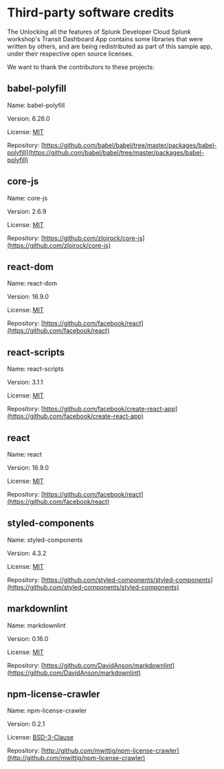 
# Third-party software credits

The Unlocking all the features of Splunk Developer Cloud Splunk workshop's Transit Dashboard App contains some libraries that were written by others, and are being redistributed as part of this sample app, under their respective open source licenses.

We want to thank the contributors to these projects:

## babel-polyfill

Name: babel-polyfill

Version: 6.26.0

License: [MIT](https://github.com/babel/babel/tree/master/packages/babel-polyfill)

Repository: [https://github.com/babel/babel/tree/master/packages/babel-polyfill](https://github.com/babel/babel/tree/master/packages/babel-polyfill)

## core-js

Name: core-js

Version: 2.6.9

License: [MIT](https://github.com/zloirock/core-js/raw/master/LICENSE)

Repository: [https://github.com/zloirock/core-js](https://github.com/zloirock/core-js)

## react-dom

Name: react-dom

Version: 16.9.0

License: [MIT](https://github.com/facebook/react/raw/master/LICENSE)

Repository: [https://github.com/facebook/react](https://github.com/facebook/react)

## react-scripts

Name: react-scripts

Version: 3.1.1

License: [MIT](https://github.com/facebook/create-react-app/raw/master/LICENSE)

Repository: [https://github.com/facebook/create-react-app](https://github.com/facebook/create-react-app)

## react

Name: react

Version: 16.9.0

License: [MIT](https://github.com/facebook/react/raw/master/LICENSE)

Repository: [https://github.com/facebook/react](https://github.com/facebook/react)

## styled-components

Name: styled-components

Version: 4.3.2

License: [MIT](https://github.com/styled-components/styled-components)

Repository: [https://github.com/styled-components/styled-components](https://github.com/styled-components/styled-components)

## markdownlint

Name: markdownlint

Version: 0.16.0

License: [MIT](https://github.com/DavidAnson/markdownlint/raw/master/LICENSE)

Repository: [https://github.com/DavidAnson/markdownlint](https://github.com/DavidAnson/markdownlint)

## npm-license-crawler

Name: npm-license-crawler

Version: 0.2.1

License: [BSD-3-Clause](http://github.com/mwittig/npm-license-crawler/raw/master/LICENSE)

Repository: [http://github.com/mwittig/npm-license-crawler](http://github.com/mwittig/npm-license-crawler)
